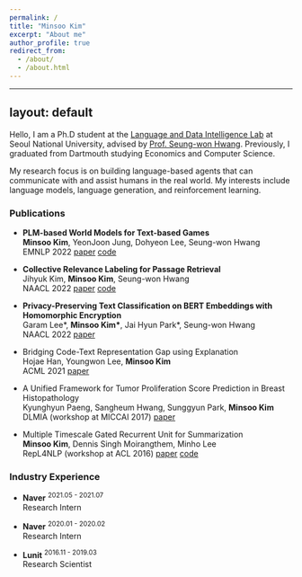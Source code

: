 ```yaml
---
permalink: /
title: "Minsoo Kim"
excerpt: "About me"
author_profile: true
redirect_from: 
  - /about/
  - /about.html
---
```


---
layout: default
---

Hello, I am a Ph.D student at the [Language and Data Intelligence Lab](https://ldilab-snu.notion.site/) at Seoul National University, advised by [Prof. Seung-won Hwang](https://seungwonh.github.io/). Previously, I graduated from Dartmouth studying Economics and Computer Science.

My research focus is on building language-based agents that can communicate with and assist humans in the real world. My interests include language models, language generation, and reinforcement learning.

### Publications
- **PLM-based World Models for Text-based Games** <br/>
**Minsoo Kim**, YeonJoon Jung, Dohyeon Lee, Seung-won Hwang <br/>
EMNLP 2022
<a class="code" href="https://github.com/mnskim/awm-bart">paper</a>
<a class="code" href="https://github.com/mnskim/awm-bart">code</a>

- **Collective Relevance Labeling for Passage Retrieval** <br/>
Jihyuk Kim, **Minsoo Kim**, Seung-won Hwang <br/>
NAACL 2022
<a class="code" href="https://arxiv.org/abs/2205.03273">paper</a>
<a class="code" href="https://github.com/jihyukkim-nlp">code</a>

- **Privacy-Preserving Text Classification on BERT Embeddings with Homomorphic Encryption** <br/>
Garam Lee*, **Minsoo Kim\***, Jai Hyun Park*, Seung-won Hwang <br/>
NAACL 2022
<a class="code" href="https://arxiv.org/abs/2210.02574">paper</a>

- Bridging Code-Text Representation Gap using Explanation <br/>
Hojae Han, Youngwon Lee, **Minsoo Kim** <br/>
ACML 2021
<a class="code" href="https://proceedings.mlr.press/v157/han21a.html">paper</a>

- A Unified Framework for Tumor Proliferation Score Prediction in Breast Histopathology <br/>
Kyunghyun Paeng, Sangheum Hwang, Sunggyun Park, **Minsoo Kim** <br/>
DLMIA (workshop at MICCAI 2017)
<a class="code" href="https://arxiv.org/abs/1612.07180">paper</a>

- Multiple Timescale Gated Recurrent Unit for Summarization <br/>
**Minsoo Kim**, Dennis Singh Moirangthem, Minho Lee <br/>
RepL4NLP (workshop at ACL 2016)
<a class="code" href="https://arxiv.org/abs/1607.00718">paper</a>
<a class="code" href="https://github.com/dennissm/mtgru">code</a>

### Industry Experience
- **Naver** <sup>2021.05 - 2021.07</sup> <br/>
Research Intern

- **Naver** <sup>2020.01 - 2020.02</sup> <br/>
Research Intern

- **Lunit** <sup>2016.11 - 2019.03</sup> <br/>
Research Scientist

